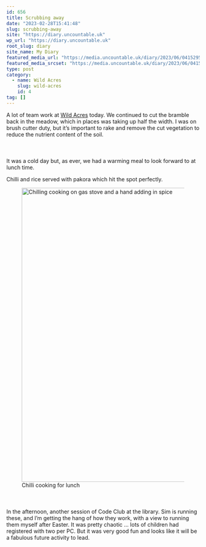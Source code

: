 ```yaml
---
id: 656
title: Scrubbing away
date: "2023-02-28T15:41:48"
slug: scrubbing-away
site: "https://diary.uncountable.uk"
wp_url: "https://diary.uncountable.uk"
root_slug: diary
site_name: My Diary
featured_media_url: "https://media.uncountable.uk/diary/2023/06/04152954/IMG20230228115225.webp"
featured_media_srcset: "https://media.uncountable.uk/diary/2023/06/04152954/IMG20230228115225-300x135.webp 300w, https://media.uncountable.uk/diary/2023/06/04152954/IMG20230228115225-1024x461.webp 1024w, https://media.uncountable.uk/diary/2023/06/04152954/IMG20230228115225-150x150.webp 150w, https://media.uncountable.uk/diary/2023/06/04152954/IMG20230228115225-640x288.webp 640w, https://media.uncountable.uk/diary/2023/06/04152954/IMG20230228115225.webp 2000w"
type: post
category:
  - name: Wild Acres
    slug: wild-acres
    id: 4
tag: []
---
```



<p>A lot of team work at <a href="https://wildacres.org.uk/">Wild Acres</a> today.  We continued to cut the bramble back in the meadow, which in places was taking up half the width.  I was on brush cutter duty, but it&#8217;s important to rake and remove the cut vegetation to reduce the nutrient content of the soil.</p>


<style>.kb-row-layout-id_5ff0ac-f4 > .kt-row-column-wrap{align-content:start;}:where(.kb-row-layout-id_5ff0ac-f4 > .kt-row-column-wrap) > .wp-block-kadence-column{justify-content:start;}.kb-row-layout-id_5ff0ac-f4 > .kt-row-column-wrap{column-gap:var(--global-kb-gap-md, 2rem);row-gap:var(--global-kb-gap-md, 2rem);padding-top:var(--global-kb-spacing-sm, 1.5rem);padding-bottom:var(--global-kb-spacing-sm, 1.5rem);grid-template-columns:repeat(2, minmax(0, 1fr));}.kb-row-layout-id_5ff0ac-f4 > .kt-row-layout-overlay{opacity:0.30;}@media all and (max-width: 1024px){.kb-row-layout-id_5ff0ac-f4 > .kt-row-column-wrap{grid-template-columns:repeat(2, minmax(0, 1fr));}}@media all and (max-width: 767px){.kb-row-layout-id_5ff0ac-f4 > .kt-row-column-wrap{grid-template-columns:minmax(0, 1fr);}.kb-row-layout-id_5ff0ac-f4 > .kt-row-column-wrap > .wp-block-kadence-column:nth-of-type(1){order:2;}.kb-row-layout-id_5ff0ac-f4 > .kt-row-column-wrap > .wp-block-kadence-column:nth-of-type(2){order:1;}.kb-row-layout-id_5ff0ac-f4 > .kt-row-column-wrap > .wp-block-kadence-column:nth-of-type(3){order:12;}.kb-row-layout-id_5ff0ac-f4 > .kt-row-column-wrap > .wp-block-kadence-column:nth-of-type(4){order:11;}.kb-row-layout-id_5ff0ac-f4 > .kt-row-column-wrap > .wp-block-kadence-column:nth-of-type(5){order:22;}.kb-row-layout-id_5ff0ac-f4 > .kt-row-column-wrap > .wp-block-kadence-column:nth-of-type(6){order:21;}.kb-row-layout-id_5ff0ac-f4 > .kt-row-column-wrap > .wp-block-kadence-column:nth-of-type(7){order:32;}.kb-row-layout-id_5ff0ac-f4 > .kt-row-column-wrap > .wp-block-kadence-column:nth-of-type(8){order:31;}}</style><div class="kb-row-layout-wrap kb-row-layout-id_5ff0ac-f4 alignnone wp-block-kadence-rowlayout"><div class="kt-row-column-wrap kt-has-2-columns kt-row-layout-equal kt-tab-layout-inherit kt-mobile-layout-row kt-row-valign-top">
<style>.kadence-column_971a1e-be > .kt-inside-inner-col,.kadence-column_971a1e-be > .kt-inside-inner-col:before{border-top-left-radius:0px;border-top-right-radius:0px;border-bottom-right-radius:0px;border-bottom-left-radius:0px;}.kadence-column_971a1e-be > .kt-inside-inner-col{column-gap:var(--global-kb-gap-sm, 1rem);}.kadence-column_971a1e-be > .kt-inside-inner-col{flex-direction:column;}.kadence-column_971a1e-be > .kt-inside-inner-col > .aligncenter{width:100%;}.kadence-column_971a1e-be > .kt-inside-inner-col:before{opacity:0.3;}.kadence-column_971a1e-be{position:relative;}@media all and (max-width: 1024px){.kadence-column_971a1e-be > .kt-inside-inner-col{flex-direction:column;justify-content:center;}}@media all and (max-width: 767px){.kadence-column_971a1e-be > .kt-inside-inner-col{flex-direction:column;justify-content:center;}}</style>
<div class="wp-block-kadence-column kadence-column_971a1e-be"><div class="kt-inside-inner-col">
<p>It was a cold day but, as ever, we had a warming meal to look forward to at lunch time.</p>



<p>Chilli and rice served with pakora which hit the spot perfectly.</p>
</div></div>


<style>.kadence-column_326e10-8b > .kt-inside-inner-col,.kadence-column_326e10-8b > .kt-inside-inner-col:before{border-top-left-radius:0px;border-top-right-radius:0px;border-bottom-right-radius:0px;border-bottom-left-radius:0px;}.kadence-column_326e10-8b > .kt-inside-inner-col{column-gap:var(--global-kb-gap-sm, 1rem);}.kadence-column_326e10-8b > .kt-inside-inner-col{flex-direction:column;}.kadence-column_326e10-8b > .kt-inside-inner-col > .aligncenter{width:100%;}.kadence-column_326e10-8b > .kt-inside-inner-col:before{opacity:0.3;}.kadence-column_326e10-8b{position:relative;}@media all and (max-width: 1024px){.kadence-column_326e10-8b > .kt-inside-inner-col{flex-direction:column;justify-content:center;}}@media all and (max-width: 767px){.kadence-column_326e10-8b > .kt-inside-inner-col{flex-direction:column;justify-content:center;}}</style>
<div class="wp-block-kadence-column kadence-column_326e10-8b"><div class="kt-inside-inner-col">
<figure class="wp-block-image size-large"><img loading="lazy" decoding="async" width="1024" height="768" src="https://media.uncountable.uk/diary/2023/06/04152955/IMG20230228125611-1024x768.webp" alt="Chilling cooking on gas stove and a hand adding in spice" class="wp-image-652" srcset="https://media.uncountable.uk/diary/2023/06/04152955/IMG20230228125611-1024x768.webp 1024w, https://media.uncountable.uk/diary/2023/06/04152955/IMG20230228125611-300x225.webp 300w, https://media.uncountable.uk/diary/2023/06/04152955/IMG20230228125611-640x480.webp 640w, https://media.uncountable.uk/diary/2023/06/04152955/IMG20230228125611.webp 2000w" sizes="auto, (max-width: 1024px) 100vw, 1024px" /><figcaption class="wp-element-caption">Chilli cooking for lunch</figcaption></figure>
</div></div>

</div></div>


<p>In the afternoon, another session of Code Club at the library.  Sim is running these, and I&#8217;m getting the hang of how they work, with a view to running them myself after Easter.  It was pretty chaotic ... lots of children had registered with two per PC.  But it was very good fun and looks like it will be a fabulous future activity to lead.</p>
